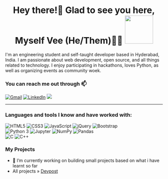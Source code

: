 <h1 align="center">
Hey there!👋 Glad to see you here, Myself Vee (He/Them)🙋‍♂️
<img src="https://media.giphy.com/media/bcKmIWkUMCjVm/giphy.gif" width="90"> </h1>

I'm an engineering student and self-taught developer based in Hyderabad, India. I am passionate about web development, open source, and all things related to technology. I enjoy participating in hackathons, loves Python, as well as organizing events as community woek.


### You can reach me out through 📫

<div align="left">
  
  <a href="mailto:curiousvee19@gmail.com" target="_blank"><img alt="Gmail" src="https://img.shields.io/badge/Gmail-D14836?style=for-the-badge&logo=gmail&logoColor=white"></a>
  <a href="https://www.linkedin.com/in/vee19" target="_blank"><img alt="LinkedIn" src="https://img.shields.io/badge/LinkedIn-0077B5?style=for-the-badge&logo=linkedin&logoColor=white"></a>
<a href="https://twitter.com/vee19twt"><img src="https://img.shields.io/badge/Twitter-%231DA1F2.svg?style=for-the-badge&logo=Twitter&logoColor=white"></a>
  
  
</div>
<hr>

### Languages and tools I know and have worked with:

<div align="left">
  <img alt="HTML5" src="https://img.shields.io/badge/HTML5-E34F26?style=for-the-badge&logo=html5&logoColor=white">
  <img alt="CSS3" src="https://img.shields.io/badge/CSS3-1572B6?style=for-the-badge&logo=css3&logoColor=white">
  <img alt="JavaScript" src="https://img.shields.io/badge/JavaScript-323330?style=for-the-badge&logo=javascript&logoColor=F7DF1E">
  <img alt="jQuery" src="https://img.shields.io/badge/jQuery-0769AD?style=for-the-badge&logo=jquery&logoColor=white">
  <img alt="Bootstrap" src="https://img.shields.io/badge/Bootstrap-563D7C?style=for-the-badge&logo=bootstrap&logoColor=white">
  <br>
  <img alt="Python 3" src="https://img.shields.io/badge/Python-37709F?style=for-the-badge&logo=python&logoColor=white">
  <img alt="Jupyter" src="https://img.shields.io/badge/Jupyter-F37626.svg?&style=for-the-badge&logo=Jupyter&logoColor=white">
  <img alt="NumPy"src="https://img.shields.io/badge/Numpy-777BB4?style=for-the-badge&logo=numpy&logoColor=white">
  <img alt="Pandas" src="https://img.shields.io/badge/Pandas-2C2D72?style=for-the-badge&logo=pandas&logoColor=white">
  <br>
 <img alt="C" src="https://img.shields.io/badge/C-00599C?style=for-the-badge&logo=c&logoColor=white">
  <img alt="C++" src="https://img.shields.io/badge/C%2B%2B-00599C?style=for-the-badge&logo=c%2B%2B&logoColor=white">
  <br>
  
### My Projects
- 🔭 I’m currently working on building small projects based on what i have learnt so far
- All projects » [Devpost](https://devpost.com/vee19)

















<!--
### Hi there, this is vee 👋
- 🔭 I’m currently working on building small projects based on what i have learnt so far.
- 🌱 I’m currently learning front-end development.
- ✨ Interested in web development, UI/UX, open source, and problem solving.
- ✍️ Documnenting about my learning journey on <a href="https://twitter.com/vee19twt?t=V5hmbTodxIz8HXVPvtRzPQ&s=08"> <span> Twitter </span> </a>
- 📫 You can reach me on <a href="https://www.linkedin.com/in/vee130005216"> <span> Linkedin </span> </a> and <a href="curiousvee@gmail.com"> <span> Gmail </span> </a>
- 😄 Pronouns: He/They
-->

<!--
**veesesh/veesesh** is a ✨ _special_ ✨ repository because its `README.md` (this file) appears on your GitHub profile.

Here are some ideas to get you started:

- 🔭 I’m currently working on building small projects based on what i have learnt so far.
- 🌱 I’m currently learning front-end development
- 📫 How to reach me: Gmail- curiousvee@gmail.com , Linkedin- https://www.linkedin.com/in/vee130005216 
- 😄 Pronouns: He/They

-->
